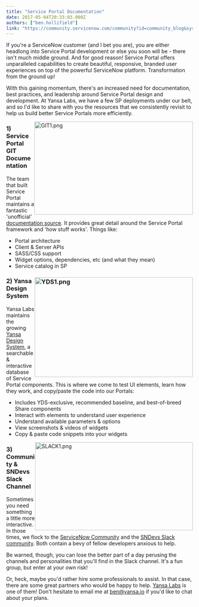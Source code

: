 ```yaml
---
title: "Service Portal Documentation"
date: 2017-05-04T20:33:03.000Z
authors: ["ben.hollifield"]
link: "https://community.servicenow.com/community?id=community_blog&sys_id=251d22e5dbd0dbc01dcaf3231f961922"
---
```

<p>If you're a ServiceNow customer (and I bet you are), you are either headlong into Service Portal development or else you soon will be - there isn't much middle ground. And for good reason! Service Portal offers unparalleled capabilities to create beautiful, responsive, branded user experiences on top of the powerful ServiceNow platform. Transformation from the ground up!</p><p></p><p>With this gaining momentum, there's an increased need for documentation, best practices, and leadership around Service Portal design and development. At Yansa Labs, we have a few SP deployments under our belt, and so I'd like to share with you the resources that we consistently revisit to help us build better Service Portals more efficiently.</p><p></p><p><img   alt="GIT1.png" class="image-2 jive-image" height="251" src="33c825c6db5053043eb27a9e0f96193d.iix" style="float: right; height: 251px; width: 427.746px;" width="428"/></p><h3>1) Service Portal GIT Documentation</h3><p></p><p>The team that built Service Portal maintains a fantastic 'unofficial' <a title="ithub.com/service-portal/documentation" href="https://github.com/service-portal/documentation">documentation source</a>. It provides great detail around the Service Portal framework and 'how stuff works'. Things like:</p><p></p><ul><li>Portal architecture</li><li>Client &amp; Server APIs</li><li>SASS/CSS support</li><li>Widget options, dependencies, etc (and what they mean)</li><li>Service catalog in SP</li></ul><p></p><h3></h3><p></p><h3><img   alt="YDS1.png" class="image-1 jive-image" height="268" src="efb97bf1db14d3041dcaf3231f9619e5.iix" style="float: right; width: 427px; height: 268.116px;" width="427"/></h3><h3></h3><h3>2) Yansa Design System</h3><p></p><p>Yansa Labs maintains the growing <a title="nsa.io/yds/" href="http://yansa.io/yds/">Yansa Design System</a>, a searchable &amp; interactive database of Service Portal components. This is where we come to test UI elements, learn how they work, and copy/paste the code into our Portals:</p><p></p><ul><li>Includes YDS-exclusive, recommended baseline, and best-of-breed Share components</li><li>Interact with elements to understand user experience</li><li>Understand available parameters &amp; options</li><li>View screenshots &amp; videos of widgets</li><li>Copy &amp; paste code snippets into your widgets</li></ul><p></p><p></p><p><img   alt="SLACK1.png" class="image-3 jive-image" height="237" src="30184d0adb1413043eb27a9e0f96193a.iix" style="float: right; width: 426px; height: 237.048px;" width="426"/></p><h3>3) Community &amp; SNDevs Slack Channel</h3><p></p><p>Sometimes you need something a little more interactive. In those times, we flock to the <a title="" _jive_internal="true" href="/community?id=community_forum&sys_id=b029962ddbd897c068c1fb651f9619d7">ServiceNow Community</a> and the <a title="ndevs.slack.com/" href="https://sndevs.slack.com/">SNDevs Slack community</a>. Both contain a bevy of fellow developers anxious to help.</p><p></p><p>Be warned, though, you can lose the better part of a day perusing the channels and personalities that you'll find in the Slack channel. It's a fun group, but enter at your own risk! <span __jive_emoticon_name="happy" __jive_macro_name="emoticon" class="jive_emote jive_macro" data-renderedposition="875.5625_372.59375_16_16" src="/8.0.4.21bdc7e/images/emoticons/happy.png"></span></p><p></p><p></p><p></p><p></p><p>Or, heck, maybe you'd rather hire some professionals to assist. In that case, there are some great partners who would be happy to help. <a title="nsa.io/" href="http://yansa.io/">Yansa Labs</a> is one of them! Don't hesitate to email me at <a title="k-email-small" class="jive-link-email-small" href="mailto:ben@yansa.io">ben@yansa.io</a> if you'd like to chat about your plans.</p>